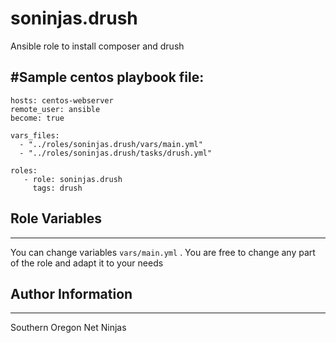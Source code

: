 # soninjas.drush
Ansible role to install composer and drush

#Sample centos playbook file:
--------------

    hosts: centos-webserver
    remote_user: ansible
    become: true
    
    vars_files:
      - "../roles/soninjas.drush/vars/main.yml"
      - "../roles/soninjas.drush/tasks/drush.yml"

    roles:
       - role: soninjas.drush
         tags: drush

## Role Variables
--------------

You can change variables `vars/main.yml` . You are free to change any part of the role and adapt it to your needs

## Author Information
------------------
Southern Oregon Net Ninjas
